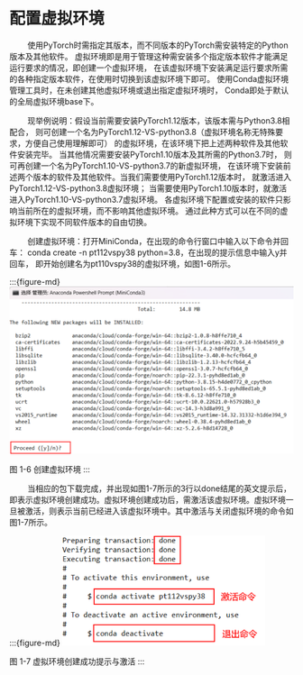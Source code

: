 # 配置虚拟环境

&ensp;&ensp;&ensp;&ensp;
使用PyTorch时需指定其版本，而不同版本的PyTorch需安装特定的Python版本及其他软件。
虚拟环境即是用于管理这种需安装多个指定版本软件才能满足运行要求的情况，即创建一个虚拟环境，
在该虚拟环境下安装满足运行要求所需的各种指定版本软件，在使用时切换到该虚拟环境下即可。
使用Conda虚拟环境管理工具时，在未创建其他虚拟环境或退出指定虚拟环境时，
Conda即处于默认的全局虚拟环境base下。

&ensp;&ensp;&ensp;&ensp;
现举例说明：假设当前需要安装PyTorch1.12版本，该版本需与Python3.8相配合，
则可创建一个名为PyTorch1.12-VS-python3.8（虚拟环境名称无特殊要求，方便自己使用理解即可）
的虚拟环境，在该环境下把上述两种软件及其他软件安装完毕。
当其他情况需要安装PyTorch1.10版本及其所需的Python3.7时，
则可再创建一个名为PyTorch1.10-VS-python3.7的新虚拟环境，
在该环境下安装前述两个版本的软件及其他软件。当我们需要使用PyTorch1.12版本时，
就激活进入PyTorch1.12-VS-python3.8虚拟环境；
当需要使用PyTorch1.10版本时，就激活进入PyTorch1.10-VS-python3.7虚拟环境。
各虚拟环境下配置或安装的软件只影响当前所在的虚拟环境，而不影响其他虚拟环境。
通过此种方式可以在不同的虚拟环境下实现不同软件版本的自由切换。

&ensp;&ensp;&ensp;&ensp;
创建虚拟环境：打开MiniConda，在出现的命令行窗口中输入以下命令并回车：
conda create -n pt112vspy38 python=3.8，在出现的提示信息中输入y并回车，
即开始创建名为pt110vspy38的虚拟环境，如图1-6所示。

:::{figure-md}
<img src="../../_static/1/1.2/1-6.png" alt="图 1-6 创建虚拟环境">

图 1-6 创建虚拟环境
:::

&ensp;&ensp;&ensp;&ensp;
当相应的包下载完成，并出现如图1-7所示的3行以done结尾的英文提示后，即表示虚拟环境创建成功。虚拟环境创建成功后，需激活该虚拟环境。虚拟环境一旦被激活，则表示当前已经进入该虚拟环境中。其中激活与关闭虚拟环境的命令如图1-7所示。

:::{figure-md}
<img src="../../_static/1/1.2/1-7.png" alt="图 1-7 虚拟环境创建成功提示与激活">

图 1-7 虚拟环境创建成功提示与激活
:::
